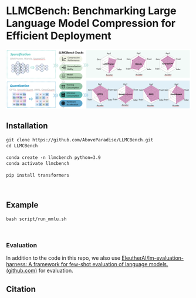 # LLMCBench: Benchmarking Large Language Model Compression for Efficient Deployment

![image-20241026195404186](./figs/f1.png)

## Installation

```
git clone https://github.com/AboveParadise/LLMCBench.git
cd LLMCBench

conda create -n llmcbench python=3.9
conda activate llmcbench

pip install transformers
```

​    

## Example

```
bash script/run_mmlu.sh
```

​    

### Evaluation

In addition to the code in this repo, we also use [EleutherAI/lm-evaluation-harness: A framework for few-shot evaluation of language models. (github.com)](https://github.com/EleutherAI/lm-evaluation-harness) for evaluation.

## Citation

